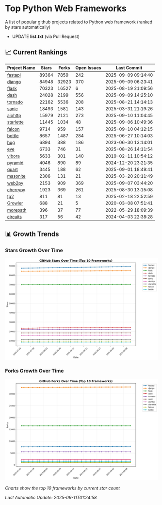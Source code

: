 # Top Python Web Frameworks
A list of popular github projects related to Python web framework (ranked by stars automatically)

* UPDATE **list.txt** (via Pull Request)

## 📈 Current Rankings

| Project Name | Stars | Forks | Open Issues | Last Commit |
| ------------ | ----- | ----- | ----------- | ----------- |
| [fastapi](https://github.com/fastapi/fastapi) | 89364 | 7859 | 242 | 2025-09-09 09:14:40 |
| [django](https://github.com/django/django) | 84948 | 32923 | 370 | 2025-09-09 06:23:41 |
| [flask](https://github.com/pallets/flask) | 70323 | 16527 | 6 | 2025-08-19 21:09:56 |
| [dash](https://github.com/plotly/dash) | 24028 | 2199 | 556 | 2025-09-09 14:25:10 |
| [tornado](https://github.com/tornadoweb/tornado) | 22162 | 5536 | 208 | 2025-08-21 14:14:13 |
| [sanic](https://github.com/sanic-org/sanic) | 18493 | 1581 | 143 | 2025-03-31 21:19:26 |
| [aiohttp](https://github.com/aio-libs/aiohttp) | 15979 | 2121 | 273 | 2025-09-10 11:04:45 |
| [starlette](https://github.com/Kludex/starlette) | 11445 | 1034 | 48 | 2025-09-06 10:49:36 |
| [falcon](https://github.com/falconry/falcon) | 9714 | 959 | 157 | 2025-09-10 04:12:15 |
| [bottle](https://github.com/bottlepy/bottle) | 8657 | 1487 | 284 | 2025-06-27 10:14:03 |
| [hug](https://github.com/hugapi/hug) | 6894 | 388 | 186 | 2023-06-30 13:14:01 |
| [eve](https://github.com/pyeve/eve) | 6733 | 746 | 31 | 2025-08-26 14:11:54 |
| [vibora](https://github.com/vibora-io/vibora) | 5633 | 301 | 140 | 2019-02-11 10:54:12 |
| [pyramid](https://github.com/Pylons/pyramid) | 4046 | 890 | 89 | 2024-12-20 23:21:35 |
| [quart](https://github.com/pallets/quart) | 3445 | 188 | 62 | 2025-09-01 18:49:41 |
| [masonite](https://github.com/MasoniteFramework/masonite) | 2306 | 131 | 21 | 2025-03-20 20:11:49 |
| [web2py](https://github.com/web2py/web2py) | 2153 | 909 | 369 | 2025-09-07 03:44:20 |
| [cherrypy](https://github.com/cherrypy/cherrypy) | 1923 | 369 | 261 | 2025-08-30 13:15:08 |
| [tg2](https://github.com/TurboGears/tg2) | 811 | 81 | 13 | 2025-02-18 22:52:59 |
| [Growler](https://github.com/pyGrowler/Growler) | 688 | 21 | 5 | 2020-03-08 07:51:41 |
| [morepath](https://github.com/morepath/morepath) | 396 | 37 | 77 | 2022-05-29 18:09:39 |
| [circuits](https://github.com/circuits/circuits) | 317 | 56 | 42 | 2024-04-03 22:38:28 |

## 📊 Growth Trends

### Stars Growth Over Time
![Stars Chart](charts/stars_chart.jpg)

### Forks Growth Over Time
![Forks Chart](charts/forks_chart.jpg)

*Charts show the top 10 frameworks by current star count*


*Last Automatic Update: 2025-09-11T01:24:58*